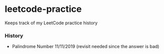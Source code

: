 # leetcode-practice
Keeps track of my LeetCode practice history

### History
- Palindrome Number 11/11/2019 (revisit needed since the answer is bad)

